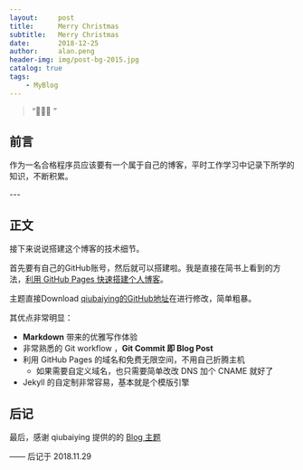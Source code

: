 ```yaml
---
layout:     post
title:      Merry Christmas
subtitle:   Merry Christmas
date:       2018-12-25
author:     alan.peng
header-img: img/post-bg-2015.jpg
catalog: true
tags:
    - MyBlog
---
```


> “🙉🙉🙉 ”


## 前言

作为一名合格程序员应该要有一个属于自己的博客，平时工作学习中记录下所学的知识，不断积累。

<p id = "build"></p>
---

## 正文

接下来说说搭建这个博客的技术细节。  

首先要有自己的GitHub账号，然后就可以搭建啦。我是直接在简书上看到的方法，[利用 GitHub Pages 快速搭建个人博客](https://www.jianshu.com/p/e68fba58f75c)。

主题直接Download [qiubaiying的GitHub地址](https://github.com/qiubaiying/qiubaiying.github.io)在进行修改，简单粗暴。


其优点非常明显： 

* **Markdown** 带来的优雅写作体验
* 非常熟悉的 Git workflow ，**Git Commit 即 Blog Post**
* 利用 GitHub Pages 的域名和免费无限空间，不用自己折腾主机
	* 如果需要自定义域名，也只需要简单改改 DNS 加个 CNAME 就好了 
* Jekyll 的自定制非常容易，基本就是个模版引擎




## 后记

最后，感谢 qiubaiying 提供的的 [Blog 主题](https://github.com/qiubaiying/qiubaiying.github.io)


——  后记于 2018.11.29


